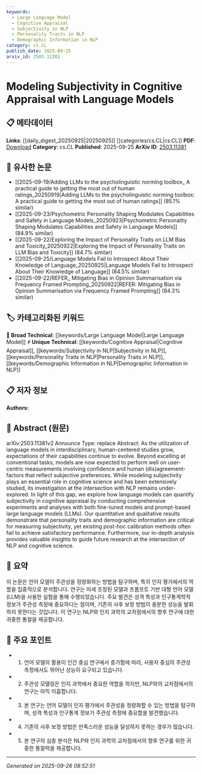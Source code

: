 ```yaml
---
keywords:
  - Large Language Model
  - Cognitive Appraisal
  - Subjectivity in NLP
  - Personality Traits in NLP
  - Demographic Information in NLP
category: cs.CL
publish_date: 2025-09-25
arxiv_id: 2503.11381
---
```


<!-- KEYWORD_LINKING_METADATA:
{
  "processed_timestamp": "2025-09-26T08:52:51.750817",
  "vocabulary_version": "1.0",
  "selected_keywords": [
    "Large Language Model",
    "Cognitive Appraisal",
    "Subjectivity in NLP",
    "Personality Traits in NLP",
    "Demographic Information in NLP"
  ],
  "rejected_keywords": [],
  "similarity_scores": {
    "Large Language Model": 0.85,
    "Cognitive Appraisal": 0.78,
    "Subjectivity in NLP": 0.8,
    "Personality Traits in NLP": 0.77,
    "Demographic Information in NLP": 0.75
  },
  "extraction_method": "AI_prompt_based",
  "budget_applied": true,
  "candidates_json": {
    "candidates": [
      {
        "surface": "language models",
        "canonical": "Large Language Model",
        "aliases": [
          "LLM",
          "language model"
        ],
        "category": "broad_technical",
        "rationale": "Large Language Models are central to the paper's exploration of subjectivity in cognitive appraisal.",
        "novelty_score": 0.45,
        "connectivity_score": 0.88,
        "specificity_score": 0.65,
        "link_intent_score": 0.85
      },
      {
        "surface": "cognitive appraisal",
        "canonical": "Cognitive Appraisal",
        "aliases": [
          "cognitive evaluation",
          "subjective appraisal"
        ],
        "category": "unique_technical",
        "rationale": "Cognitive Appraisal is a unique concept explored in the context of NLP and subjectivity.",
        "novelty_score": 0.72,
        "connectivity_score": 0.6,
        "specificity_score": 0.8,
        "link_intent_score": 0.78
      },
      {
        "surface": "subjectivity",
        "canonical": "Subjectivity in NLP",
        "aliases": [
          "subjective analysis",
          "subjective evaluation"
        ],
        "category": "unique_technical",
        "rationale": "Subjectivity is a key focus of the paper, linking NLP with cognitive science.",
        "novelty_score": 0.68,
        "connectivity_score": 0.7,
        "specificity_score": 0.75,
        "link_intent_score": 0.8
      },
      {
        "surface": "personality traits",
        "canonical": "Personality Traits in NLP",
        "aliases": [
          "personality factors",
          "traits"
        ],
        "category": "unique_technical",
        "rationale": "Personality traits are critical for measuring subjectivity, a novel intersection with NLP.",
        "novelty_score": 0.7,
        "connectivity_score": 0.65,
        "specificity_score": 0.78,
        "link_intent_score": 0.77
      },
      {
        "surface": "demographic information",
        "canonical": "Demographic Information in NLP",
        "aliases": [
          "demographics",
          "user demographics"
        ],
        "category": "unique_technical",
        "rationale": "Demographic information is crucial for understanding subjectivity in language models.",
        "novelty_score": 0.66,
        "connectivity_score": 0.68,
        "specificity_score": 0.72,
        "link_intent_score": 0.75
      }
    ],
    "ban_list_suggestions": [
      "confidence",
      "human (dis)agreement",
      "post-hoc calibration"
    ]
  },
  "decisions": [
    {
      "candidate_surface": "language models",
      "resolved_canonical": "Large Language Model",
      "decision": "linked",
      "scores": {
        "novelty": 0.45,
        "connectivity": 0.88,
        "specificity": 0.65,
        "link_intent": 0.85
      }
    },
    {
      "candidate_surface": "cognitive appraisal",
      "resolved_canonical": "Cognitive Appraisal",
      "decision": "linked",
      "scores": {
        "novelty": 0.72,
        "connectivity": 0.6,
        "specificity": 0.8,
        "link_intent": 0.78
      }
    },
    {
      "candidate_surface": "subjectivity",
      "resolved_canonical": "Subjectivity in NLP",
      "decision": "linked",
      "scores": {
        "novelty": 0.68,
        "connectivity": 0.7,
        "specificity": 0.75,
        "link_intent": 0.8
      }
    },
    {
      "candidate_surface": "personality traits",
      "resolved_canonical": "Personality Traits in NLP",
      "decision": "linked",
      "scores": {
        "novelty": 0.7,
        "connectivity": 0.65,
        "specificity": 0.78,
        "link_intent": 0.77
      }
    },
    {
      "candidate_surface": "demographic information",
      "resolved_canonical": "Demographic Information in NLP",
      "decision": "linked",
      "scores": {
        "novelty": 0.66,
        "connectivity": 0.68,
        "specificity": 0.72,
        "link_intent": 0.75
      }
    }
  ]
}
-->

# Modeling Subjectivity in Cognitive Appraisal with Language Models

## 📋 메타데이터

**Links**: [[daily_digest_20250925|20250925]] [[categories/cs.CL|cs.CL]]
**PDF**: [Download](https://arxiv.org/pdf/2503.11381.pdf)
**Category**: cs.CL
**Published**: 2025-09-25
**ArXiv ID**: [2503.11381](https://arxiv.org/abs/2503.11381)

## 🔗 유사한 논문
- [[2025-09-19/Adding LLMs to the psycholinguistic norming toolbox_ A practical guide to getting the most out of human ratings_20250919|Adding LLMs to the psycholinguistic norming toolbox: A practical guide to getting the most out of human ratings]] (85.1% similar)
- [[2025-09-23/Psychometric Personality Shaping Modulates Capabilities and Safety in Language Models_20250923|Psychometric Personality Shaping Modulates Capabilities and Safety in Language Models]] (84.9% similar)
- [[2025-09-22/Exploring the Impact of Personality Traits on LLM Bias and Toxicity_20250922|Exploring the Impact of Personality Traits on LLM Bias and Toxicity]] (84.7% similar)
- [[2025-09-25/Language Models Fail to Introspect About Their Knowledge of Language_20250925|Language Models Fail to Introspect About Their Knowledge of Language]] (84.5% similar)
- [[2025-09-22/REFER_ Mitigating Bias in Opinion Summarisation via Frequency Framed Prompting_20250922|REFER: Mitigating Bias in Opinion Summarisation via Frequency Framed Prompting]] (84.3% similar)

## 🏷️ 카테고리화된 키워드
**🧠 Broad Technical**: [[keywords/Large Language Model|Large Language Model]]
**⚡ Unique Technical**: [[keywords/Cognitive Appraisal|Cognitive Appraisal]], [[keywords/Subjectivity in NLP|Subjectivity in NLP]], [[keywords/Personality Traits in NLP|Personality Traits in NLP]], [[keywords/Demographic Information in NLP|Demographic Information in NLP]]

## 📋 저자 정보

**Authors:** 

## 📄 Abstract (원문)

arXiv:2503.11381v2 Announce Type: replace 
Abstract: As the utilization of language models in interdisciplinary, human-centered studies grow, expectations of their capabilities continue to evolve. Beyond excelling at conventional tasks, models are now expected to perform well on user-centric measurements involving confidence and human (dis)agreement-factors that reflect subjective preferences. While modeling subjectivity plays an essential role in cognitive science and has been extensively studied, its investigation at the intersection with NLP remains under-explored. In light of this gap, we explore how language models can quantify subjectivity in cognitive appraisal by conducting comprehensive experiments and analyses with both fine-tuned models and prompt-based large language models (LLMs). Our quantitative and qualitative results demonstrate that personality traits and demographic information are critical for measuring subjectivity, yet existing post-hoc calibration methods often fail to achieve satisfactory performance. Furthermore, our in-depth analysis provides valuable insights to guide future research at the intersection of NLP and cognitive science.

## 📝 요약

이 논문은 언어 모델이 주관성을 정량화하는 방법을 탐구하며, 특히 인지 평가에서의 역할을 집중적으로 분석합니다. 연구는 미세 조정된 모델과 프롬프트 기반 대형 언어 모델(LLM)을 사용한 실험을 통해 수행되었습니다. 주요 발견은 성격 특성과 인구통계학적 정보가 주관성 측정에 중요하다는 점이며, 기존의 사후 보정 방법이 충분한 성능을 발휘하지 못한다는 것입니다. 이 연구는 NLP와 인지 과학의 교차점에서의 향후 연구에 대한 귀중한 통찰을 제공합니다.

## 🎯 주요 포인트

- 1. 언어 모델의 활용이 인간 중심 연구에서 증가함에 따라, 사용자 중심의 주관성 측정에서도 뛰어난 성능이 요구되고 있습니다.
- 2. 주관성 모델링은 인지 과학에서 중요한 역할을 하지만, NLP와의 교차점에서의 연구는 아직 미흡합니다.
- 3. 본 연구는 언어 모델이 인지 평가에서 주관성을 정량화할 수 있는 방법을 탐구하며, 성격 특성과 인구통계 정보가 주관성 측정에 중요함을 발견했습니다.
- 4. 기존의 사후 보정 방법은 만족스러운 성능을 달성하지 못하는 경우가 많습니다.
- 5. 본 연구의 심층 분석은 NLP와 인지 과학의 교차점에서의 향후 연구를 위한 귀중한 통찰력을 제공합니다.


---

*Generated on 2025-09-26 08:52:51*
